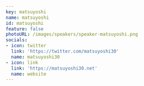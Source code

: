 ```yaml
---
key: matsuyoshi
name: matsuyoshi
id: matsuyoshi
feature: false
photoURL: /images/speakers/speaker-matsuyoshi.png
socials:
- icon: twitter
  link: 'https://twitter.com/matsuyoshi30'
  name: matsuyoshi30
- icon: link
  link: 'https://matsuyoshi30.net'
  name: website
---
```

